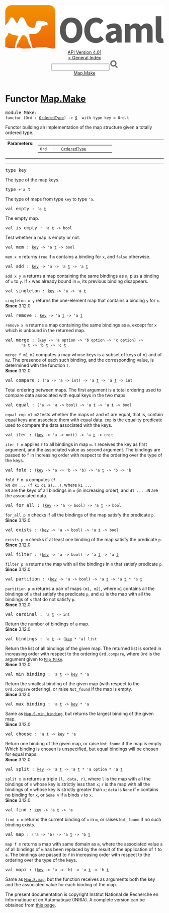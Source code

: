 <!-- ((! set title API !)) ((! set documentation !)) ((! set api !)) ((! set nobreadcrumb !)) -->
<div class="api"><header><nav class="toc brand"><a class="brand" href="https://ocaml.org/"><img src="colour-logo-gray.svg" class="svg" alt="OCaml"></a></nav><nav class="toc"><div class="toc_version"><a href="/docs" id="version-select">API Version 4.01</a></div><a href="index.html">&lt; General Index</a><div class="api_search"><input type="text" name="apisearch" id="api_search" oninput="mySearch(false);" onkeypress="this.oninput();" onclick="this.oninput();" onpaste="this.oninput();">
<img src="search_icon.svg" alt="Search" class="svg" onclick="mySearch(false)"></div>
<div id="search_results"></div><div class="toc_title"><a href="#top">Map.Make</a></div><ul></ul></nav></header>

<h1>Functor <a href="type_Map.Make.html">Map.Make</a></h1>

<pre><span class="keyword">module</span> Make: <div class="sig_block"><code class="code"><span class="keyword">functor</span> (</code><code class="code"><span class="constructor">Ord</span></code><code class="code"> : </code><code class="type"><a href="Map.OrderedType.html">OrderedType</a></code><code class="code">) <span class="keywordsign">-&gt;</span> </code><code class="type"><a href="Map.S.html">S</a></code><code class="type">  with type key = Ord.t</code></div></pre><div class="info module top">
Functor building an implementation of the map structure
   given a totally ordered type.<br>
</div>
<table border="0" cellpadding="3" width="100%">
<tbody><tr>
<td align="left" valign="top" width="1%%"><b>Parameters: </b></td>
<td>
<table class="paramstable">
<tbody><tr>
<td align="center" valign="top" width="15%">
<code>Ord</code></td>
<td align="center" valign="top">:</td>
<td><code class="type"><a href="Map.OrderedType.html">OrderedType</a></code>
</td></tr></tbody></table>
</td>
</tr>
</tbody></table>
<hr width="100%">

<pre><span id="TYPEkey"><span class="keyword">type</span> <code class="type"></code>key</span> </pre>
<div class="info ">
The type of the map keys.<br>
</div>


<pre><span id="TYPEt"><span class="keyword">type</span> <code class="type">+'a</code> t</span> </pre>
<div class="info ">
The type of maps from type <code class="code">key</code> to type <code class="code"><span class="keywordsign">'</span>a</code>.<br>
</div>


<pre><span id="VALempty"><span class="keyword">val</span> empty</span> : <code class="type">'a <a href="Map.S.html#TYPEt">t</a></code></pre><div class="info ">
The empty map.<br>
</div>

<pre><span id="VALis_empty"><span class="keyword">val</span> is_empty</span> : <code class="type">'a <a href="Map.S.html#TYPEt">t</a> -&gt; bool</code></pre><div class="info ">
Test whether a map is empty or not.<br>
</div>

<pre><span id="VALmem"><span class="keyword">val</span> mem</span> : <code class="type"><a href="Map.S.html#TYPEkey">key</a> -&gt; 'a <a href="Map.S.html#TYPEt">t</a> -&gt; bool</code></pre><div class="info ">
<code class="code">mem x m</code> returns <code class="code"><span class="keyword">true</span></code> if <code class="code">m</code> contains a binding for <code class="code">x</code>,
       and <code class="code"><span class="keyword">false</span></code> otherwise.<br>
</div>

<pre><span id="VALadd"><span class="keyword">val</span> add</span> : <code class="type"><a href="Map.S.html#TYPEkey">key</a> -&gt; 'a -&gt; 'a <a href="Map.S.html#TYPEt">t</a> -&gt; 'a <a href="Map.S.html#TYPEt">t</a></code></pre><div class="info ">
<code class="code">add x y m</code> returns a map containing the same bindings as
       <code class="code">m</code>, plus a binding of <code class="code">x</code> to <code class="code">y</code>. If <code class="code">x</code> was already bound
       in <code class="code">m</code>, its previous binding disappears.<br>
</div>

<pre><span id="VALsingleton"><span class="keyword">val</span> singleton</span> : <code class="type"><a href="Map.S.html#TYPEkey">key</a> -&gt; 'a -&gt; 'a <a href="Map.S.html#TYPEt">t</a></code></pre><div class="info ">
<code class="code">singleton x y</code> returns the one-element map that contains a binding <code class="code">y</code>
        for <code class="code">x</code>.<br>
<b>Since</b> 3.12.0<br>
</div>

<pre><span id="VALremove"><span class="keyword">val</span> remove</span> : <code class="type"><a href="Map.S.html#TYPEkey">key</a> -&gt; 'a <a href="Map.S.html#TYPEt">t</a> -&gt; 'a <a href="Map.S.html#TYPEt">t</a></code></pre><div class="info ">
<code class="code">remove x m</code> returns a map containing the same bindings as
       <code class="code">m</code>, except for <code class="code">x</code> which is unbound in the returned map.<br>
</div>

<pre><span id="VALmerge"><span class="keyword">val</span> merge</span> : <code class="type">(<a href="Map.S.html#TYPEkey">key</a> -&gt; 'a option -&gt; 'b option -&gt; 'c option) -&gt;<br>       'a <a href="Map.S.html#TYPEt">t</a> -&gt; 'b <a href="Map.S.html#TYPEt">t</a> -&gt; 'c <a href="Map.S.html#TYPEt">t</a></code></pre><div class="info ">
<code class="code">merge f m1 m2</code> computes a map whose keys is a subset of keys of <code class="code">m1</code>
        and of <code class="code">m2</code>. The presence of each such binding, and the corresponding
        value, is determined with the function <code class="code">f</code>.<br>
<b>Since</b> 3.12.0<br>
</div>

<pre><span id="VALcompare"><span class="keyword">val</span> compare</span> : <code class="type">('a -&gt; 'a -&gt; int) -&gt; 'a <a href="Map.S.html#TYPEt">t</a> -&gt; 'a <a href="Map.S.html#TYPEt">t</a> -&gt; int</code></pre><div class="info ">
Total ordering between maps.  The first argument is a total ordering
        used to compare data associated with equal keys in the two maps.<br>
</div>

<pre><span id="VALequal"><span class="keyword">val</span> equal</span> : <code class="type">('a -&gt; 'a -&gt; bool) -&gt; 'a <a href="Map.S.html#TYPEt">t</a> -&gt; 'a <a href="Map.S.html#TYPEt">t</a> -&gt; bool</code></pre><div class="info ">
<code class="code">equal cmp m1 m2</code> tests whether the maps <code class="code">m1</code> and <code class="code">m2</code> are
       equal, that is, contain equal keys and associate them with
       equal data.  <code class="code">cmp</code> is the equality predicate used to compare
       the data associated with the keys.<br>
</div>

<pre><span id="VALiter"><span class="keyword">val</span> iter</span> : <code class="type">(<a href="Map.S.html#TYPEkey">key</a> -&gt; 'a -&gt; unit) -&gt; 'a <a href="Map.S.html#TYPEt">t</a> -&gt; unit</code></pre><div class="info ">
<code class="code">iter f m</code> applies <code class="code">f</code> to all bindings in map <code class="code">m</code>.
       <code class="code">f</code> receives the key as first argument, and the associated value
       as second argument.  The bindings are passed to <code class="code">f</code> in increasing
       order with respect to the ordering over the type of the keys.<br>
</div>

<pre><span id="VALfold"><span class="keyword">val</span> fold</span> : <code class="type">(<a href="Map.S.html#TYPEkey">key</a> -&gt; 'a -&gt; 'b -&gt; 'b) -&gt; 'a <a href="Map.S.html#TYPEt">t</a> -&gt; 'b -&gt; 'b</code></pre><div class="info ">
<code class="code">fold f m a</code> computes <code class="code">(f kN dN ... (f k1 d1 a)...)</code>,
       where <code class="code">k1 ... kN</code> are the keys of all bindings in <code class="code">m</code>
       (in increasing order), and <code class="code">d1 ... dN</code> are the associated data.<br>
</div>

<pre><span id="VALfor_all"><span class="keyword">val</span> for_all</span> : <code class="type">(<a href="Map.S.html#TYPEkey">key</a> -&gt; 'a -&gt; bool) -&gt; 'a <a href="Map.S.html#TYPEt">t</a> -&gt; bool</code></pre><div class="info ">
<code class="code">for_all p m</code> checks if all the bindings of the map
        satisfy the predicate <code class="code">p</code>.<br>
<b>Since</b> 3.12.0<br>
</div>

<pre><span id="VALexists"><span class="keyword">val</span> exists</span> : <code class="type">(<a href="Map.S.html#TYPEkey">key</a> -&gt; 'a -&gt; bool) -&gt; 'a <a href="Map.S.html#TYPEt">t</a> -&gt; bool</code></pre><div class="info ">
<code class="code">exists p m</code> checks if at least one binding of the map
        satisfy the predicate <code class="code">p</code>.<br>
<b>Since</b> 3.12.0<br>
</div>

<pre><span id="VALfilter"><span class="keyword">val</span> filter</span> : <code class="type">(<a href="Map.S.html#TYPEkey">key</a> -&gt; 'a -&gt; bool) -&gt; 'a <a href="Map.S.html#TYPEt">t</a> -&gt; 'a <a href="Map.S.html#TYPEt">t</a></code></pre><div class="info ">
<code class="code">filter p m</code> returns the map with all the bindings in <code class="code">m</code>
        that satisfy predicate <code class="code">p</code>.<br>
<b>Since</b> 3.12.0<br>
</div>

<pre><span id="VALpartition"><span class="keyword">val</span> partition</span> : <code class="type">(<a href="Map.S.html#TYPEkey">key</a> -&gt; 'a -&gt; bool) -&gt; 'a <a href="Map.S.html#TYPEt">t</a> -&gt; 'a <a href="Map.S.html#TYPEt">t</a> * 'a <a href="Map.S.html#TYPEt">t</a></code></pre><div class="info ">
<code class="code">partition p m</code> returns a pair of maps <code class="code">(m1, m2)</code>, where
        <code class="code">m1</code> contains all the bindings of <code class="code">s</code> that satisfy the
        predicate <code class="code">p</code>, and <code class="code">m2</code> is the map with all the bindings of
        <code class="code">s</code> that do not satisfy <code class="code">p</code>.<br>
<b>Since</b> 3.12.0<br>
</div>

<pre><span id="VALcardinal"><span class="keyword">val</span> cardinal</span> : <code class="type">'a <a href="Map.S.html#TYPEt">t</a> -&gt; int</code></pre><div class="info ">
Return the number of bindings of a map.<br>
<b>Since</b> 3.12.0<br>
</div>

<pre><span id="VALbindings"><span class="keyword">val</span> bindings</span> : <code class="type">'a <a href="Map.S.html#TYPEt">t</a> -&gt; (<a href="Map.S.html#TYPEkey">key</a> * 'a) list</code></pre><div class="info ">
Return the list of all bindings of the given map.
       The returned list is sorted in increasing order with respect
       to the ordering <code class="code"><span class="constructor">Ord</span>.compare</code>, where <code class="code"><span class="constructor">Ord</span></code> is the argument
       given to <a href="Map.Make.html"><code class="code"><span class="constructor">Map</span>.<span class="constructor">Make</span></code></a>.<br>
<b>Since</b> 3.12.0<br>
</div>

<pre><span id="VALmin_binding"><span class="keyword">val</span> min_binding</span> : <code class="type">'a <a href="Map.S.html#TYPEt">t</a> -&gt; <a href="Map.S.html#TYPEkey">key</a> * 'a</code></pre><div class="info ">
Return the smallest binding of the given map
       (with respect to the <code class="code"><span class="constructor">Ord</span>.compare</code> ordering), or raise
       <code class="code"><span class="constructor">Not_found</span></code> if the map is empty.<br>
<b>Since</b> 3.12.0<br>
</div>

<pre><span id="VALmax_binding"><span class="keyword">val</span> max_binding</span> : <code class="type">'a <a href="Map.S.html#TYPEt">t</a> -&gt; <a href="Map.S.html#TYPEkey">key</a> * 'a</code></pre><div class="info ">
Same as <a href="Map.S.html#VALmin_binding"><code class="code"><span class="constructor">Map</span>.<span class="constructor">S</span>.min_binding</code></a>, but returns the largest binding
        of the given map.<br>
<b>Since</b> 3.12.0<br>
</div>

<pre><span id="VALchoose"><span class="keyword">val</span> choose</span> : <code class="type">'a <a href="Map.S.html#TYPEt">t</a> -&gt; <a href="Map.S.html#TYPEkey">key</a> * 'a</code></pre><div class="info ">
Return one binding of the given map, or raise <code class="code"><span class="constructor">Not_found</span></code> if
       the map is empty. Which binding is chosen is unspecified,
       but equal bindings will be chosen for equal maps.<br>
<b>Since</b> 3.12.0<br>
</div>

<pre><span id="VALsplit"><span class="keyword">val</span> split</span> : <code class="type"><a href="Map.S.html#TYPEkey">key</a> -&gt; 'a <a href="Map.S.html#TYPEt">t</a> -&gt; 'a <a href="Map.S.html#TYPEt">t</a> * 'a option * 'a <a href="Map.S.html#TYPEt">t</a></code></pre><div class="info ">
<code class="code">split x m</code> returns a triple <code class="code">(l, data, r)</code>, where
          <code class="code">l</code> is the map with all the bindings of <code class="code">m</code> whose key
        is strictly less than <code class="code">x</code>;
          <code class="code">r</code> is the map with all the bindings of <code class="code">m</code> whose key
        is strictly greater than <code class="code">x</code>;
          <code class="code">data</code> is <code class="code"><span class="constructor">None</span></code> if <code class="code">m</code> contains no binding for <code class="code">x</code>,
          or <code class="code"><span class="constructor">Some</span> v</code> if <code class="code">m</code> binds <code class="code">v</code> to <code class="code">x</code>.<br>
<b>Since</b> 3.12.0<br>
</div>

<pre><span id="VALfind"><span class="keyword">val</span> find</span> : <code class="type"><a href="Map.S.html#TYPEkey">key</a> -&gt; 'a <a href="Map.S.html#TYPEt">t</a> -&gt; 'a</code></pre><div class="info ">
<code class="code">find x m</code> returns the current binding of <code class="code">x</code> in <code class="code">m</code>,
       or raises <code class="code"><span class="constructor">Not_found</span></code> if no such binding exists.<br>
</div>

<pre><span id="VALmap"><span class="keyword">val</span> map</span> : <code class="type">('a -&gt; 'b) -&gt; 'a <a href="Map.S.html#TYPEt">t</a> -&gt; 'b <a href="Map.S.html#TYPEt">t</a></code></pre><div class="info ">
<code class="code">map f m</code> returns a map with same domain as <code class="code">m</code>, where the
       associated value <code class="code">a</code> of all bindings of <code class="code">m</code> has been
       replaced by the result of the application of <code class="code">f</code> to <code class="code">a</code>.
       The bindings are passed to <code class="code">f</code> in increasing order
       with respect to the ordering over the type of the keys.<br>
</div>

<pre><span id="VALmapi"><span class="keyword">val</span> mapi</span> : <code class="type">(<a href="Map.S.html#TYPEkey">key</a> -&gt; 'a -&gt; 'b) -&gt; 'a <a href="Map.S.html#TYPEt">t</a> -&gt; 'b <a href="Map.S.html#TYPEt">t</a></code></pre><div class="info ">
Same as <a href="Map.S.html#VALmap"><code class="code"><span class="constructor">Map</span>.<span class="constructor">S</span>.map</code></a>, but the function receives as arguments both the
       key and the associated value for each binding of the map.<br>
</div>
<div class="copyright">The present documentation is copyright Institut National de Recherche en Informatique et en Automatique (INRIA). A complete version can be obtained from <a href="http://caml.inria.fr/pub/docs/manual-ocaml/">this page</a>.</div></div>